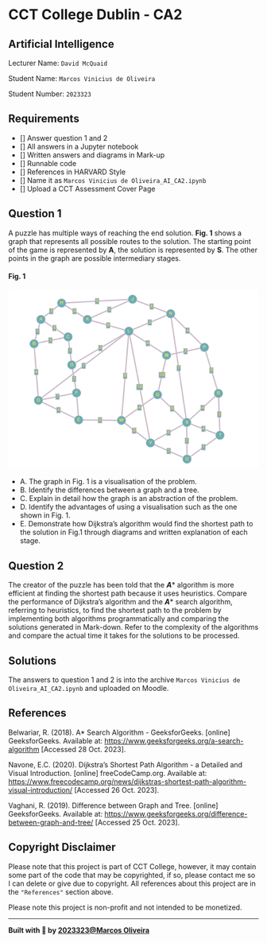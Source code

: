 # CCT College Dublin - CA2
## Artificial Intelligence

Lecturer Name: `David McQuaid`

Student Name: `Marcos Vinicius de Oliveira`

Student Number: `2023323`

## Requirements
- [] Answer question 1 and 2
- [] All answers in a Jupyter notebook
- [] Written answers and diagrams in Mark-up
- [] Runnable code
- [] References in HARVARD Style
- [] Name it as `Marcos Vinicius de Oliveira_AI_CA2.ipynb`
- [] Upload a CCT Assessment Cover Page

## Question 1
A puzzle has multiple ways of reaching the end solution. **Fig. 1** shows a graph that represents all possible routes to the solution. The starting point of the game is represented by **A**, the solution is represented by **S**. The other points in the graph are possible intermediary stages.

#### Fig. 1
![alt text](/assets/Fig1.png "Fig. 1")

- A. The graph in Fig. 1 is a visualisation of the problem.
- B. Identify the differences between a graph and a tree. 
- C. Explain in detail how the graph is an abstraction of the problem.
- D. Identify the advantages of using a visualisation such as the one shown in Fig. 1.
- E. Demonstrate how Dijkstra’s algorithm would find the shortest path to the solution in Fig.1 through diagrams and written explanation of each stage.

## Question 2
The creator of the puzzle has been told that the ***A**** algorithm is more efficient at finding the shortest path because it uses heuristics. Compare the performance of Dijkstra’s algorithm and the ***A**** search algorithm, referring to heuristics, to find the shortest path to the problem by implementing both algorithms programmatically and comparing the solutions generated in Mark-down. Refer to the complexity of the algorithms and compare the actual time it takes for the solutions to be processed.

## Solutions
The answers to question 1 and 2 is into the archive `Marcos Vinicius de Oliveira_AI_CA2.ipynb` and uploaded on Moodle.

## References
Belwariar, R. (2018). A* Search Algorithm - GeeksforGeeks. [online] GeeksforGeeks. Available at: https://www.geeksforgeeks.org/a-search-algorithm [Accessed 28 Oct. 2023].

Navone, E.C. (2020). Dijkstra’s Shortest Path Algorithm - a Detailed and Visual Introduction. [online] freeCodeCamp.org. Available at: https://www.freecodecamp.org/news/dijkstras-shortest-path-algorithm-visual-introduction/ [Accessed 26 Oct. 2023].

Vaghani, R. (2019). Difference between Graph and Tree. [online] GeeksforGeeks. Available at: https://www.geeksforgeeks.org/difference-between-graph-and-tree/ [Accessed 25 Oct. 2023].


## Copyright Disclaimer
Please note that this project is part of CCT College, however, it may contain some part of the code that may be copyrighted, if so, please contact me so I can delete or give due to copyright. All references about this project are in the `"References"` section above.

Please note this project is non-profit and not intended to be monetized.

---

<strong>Built with 💙 by [2023323@Marcos Oliveira](https://www.linkedin.com/in/pgmarcosoliveira/)</strong>
